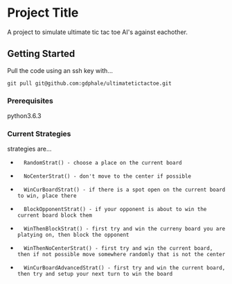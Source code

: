 # Project Title

A project to simulate ultimate tic tac toe AI's against eachother.

## Getting Started

Pull the code using an ssh key with... 

```
git pull git@github.com:gdphale/ultimatetictactoe.git
```

### Prerequisites

python3.6.3



### Current Strategies

strategies are...
*       RandomStrat() - choose a place on the current board
*       NoCenterStrat() - don't move to the center if possible
*       WinCurBoardStrat() - if there is a spot open on the current board to win, place there
*       BlockOpponentStrat() - if your opponent is about to win the current board block them
*       WinThenBlockStrat() - first try and win the curreny board you are platying on, then block the opponent
*       WinThenNoCenterStrat() - first try and win the current board, then if not possible move somewhere randomly that is not the center
*       WinCurBoardAdvancedStrat() - first try and win the current board, then try and setup your next turn to win the board

